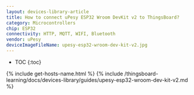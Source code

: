 ```yaml
---
layout: devices-library-article
title: How to connect uPesy ESP32 Wroom DevKit v2 to ThingsBoard?
category: Microcontrollers
chip: ESP32
connectivity: HTTP, MQTT, WIFI, Bluetooth
vendor: uPesy
deviceImageFileName: upesy-esp32-wroom-dev-kit-v2.jpg
---
```


* TOC
{:toc}

{% include get-hosts-name.html %}
{% include /thingsboard-learning/docs/devices-library/guides/upesy-esp32-wroom-dev-kit-v2.md %}
